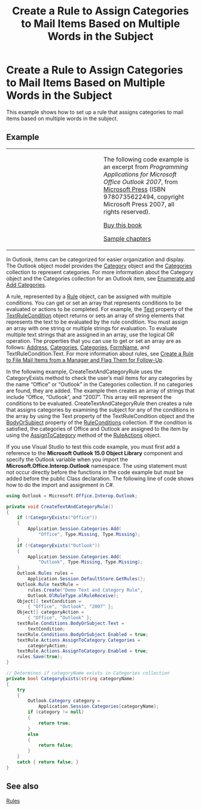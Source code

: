 ﻿---
title: 'Create a Rule to Assign Categories to Mail Items Based on Multiple Words in the Subject'
TOCTitle: 'Create a Rule to Assign Categories to Mail Items Based on Multiple Words in the Subject'
ms:assetid: 6e1fa40c-edf3-407c-9e90-99f634fa8e24
ms:mtpsurl: https://msdn.microsoft.com/en-us/library/Ff424472(v=office.15)
ms:contentKeyID: 55119918
ms.date: 07/24/2014
mtps_version: v=office.15


---

# Create a Rule to Assign Categories to Mail Items Based on Multiple Words in the Subject

This example shows how to set up a rule that assigns categories to mail items based on multiple words in the subject.

## Example

<table>
<colgroup>
<col style="width: 50%" />
<col style="width: 50%" />
</colgroup>
<tbody>
<tr class="odd">
<td><p></p></td>
<td><p>The following code example is an excerpt from <em>Programming Applications for Microsoft Office Outlook 2007</em>, from <a href="http://www.microsoft.com/learning/books/default.mspx">Microsoft Press</a> (ISBN 9780735622494, copyright Microsoft Press 2007, all rights reserved).</p>
<p><a href="http://www.amazon.com/gp/product/0735622493?ie=utf8%26tag=msmsdn-20%26linkcode=as2%26camp=1789%26creative=9325%26creativeasin=0735622493">Buy this book</a></p>
<p><a href="https://msdn.microsoft.com/en-us/library/cc513844(v=office.15)">Sample chapters</a></p></td>
</tr>
</tbody>
</table>


In Outlook, items can be categorized for easier organization and display. The Outlook object model provides the [Category](https://msdn.microsoft.com/en-us/library/bb623480\(v=office.15\)) object and the [Categories](https://msdn.microsoft.com/en-us/library/bb623535\(v=office.15\)) collection to represent categories. For more information about the Category object and the Categories collection for an Outlook item, see [Enumerate and Add Categories](how-to-enumerate-and-add-categories.md).

A rule, represented by a [Rule](https://msdn.microsoft.com/en-us/library/bb647152\(v=office.15\)) object, can be assigned with multiple conditions. You can get or set an array that represents conditions to be evaluated or actions to be completed. For example, the [Text](https://msdn.microsoft.com/en-us/library/bb611271\(v=office.15\)) property of the [TextRuleCondition](https://msdn.microsoft.com/en-us/library/bb644796\(v=office.15\)) object returns or sets an array of string elements that represents the text to be evaluated by the rule condition. You must assign an array with one string or multiple strings for evaluation. To evaluate multiple text strings that are assigned in an array, use the logical OR operation. The properties that you can use to get or set an array are as follows: [Address](https://msdn.microsoft.com/en-us/library/bb647045\(v=office.15\)), [Categories](https://msdn.microsoft.com/en-us/library/bb611021\(v=office.15\)), [Categories](https://msdn.microsoft.com/en-us/library/bb612345\(v=office.15\)), [FormName](https://msdn.microsoft.com/en-us/library/bb647042\(v=office.15\)), and TextRuleCondition.Text. For more information about rules, see [Create a Rule to File Mail Items from a Manager and Flag Them for Follow-Up](how-to-create-a-rule-to-file-mail-items-from-a-manager-and-flag-them-for-follow-up.md).

In the following example, CreateTextAndCategoryRule uses the CategoryExists method to check the user’s mail items for any categories by the name “Office” or “Outlook” in the Categories collection. If no categories are found, they are added. The example then creates an array of strings that include “Office, “Outlook”, and “2007”. This array will represent the conditions to be evaluated. CreateTextAndCategoryRule then creates a rule that assigns categories by examining the subject for any of the conditions in the array by using the Text property of the TextRuleCondition object and the [BodyOrSubject](https://msdn.microsoft.com/en-us/library/bb612744\(v=office.15\)) property of the [RuleConditions](https://msdn.microsoft.com/en-us/library/bb610965\(v=office.15\)) collection. If the condition is satisfied, the categories of Office and Outlook are assigned to the item by using the [AssignToCategory](https://msdn.microsoft.com/en-us/library/bb623146\(v=office.15\)) method of the [RuleActions](https://msdn.microsoft.com/en-us/library/bb610113\(v=office.15\)) object.

If you use Visual Studio to test this code example, you must first add a reference to the **Microsoft Outlook 15.0 Object Library** component and specify the Outlook variable when you import the **Microsoft.Office.Interop.Outlook** namespace. The using statement must not occur directly before the functions in the code example but must be added before the public Class declaration. The following line of code shows how to do the import and assignment in C\#.

```csharp
using Outlook = Microsoft.Office.Interop.Outlook;
```

```csharp
private void CreateTextAndCategoryRule()
{
    if (!CategoryExists("Office"))
    {
        Application.Session.Categories.Add(
            "Office", Type.Missing, Type.Missing);
    }
    if (!CategoryExists("Outlook"))
    {
        Application.Session.Categories.Add(
            "Outlook", Type.Missing, Type.Missing);
    }
    Outlook.Rules rules =
        Application.Session.DefaultStore.GetRules();
    Outlook.Rule textRule =
        rules.Create("Demo Text and Category Rule",
        Outlook.OlRuleType.olRuleReceive);
    Object[] textCondition = 
        { "Office", "Outlook", "2007" };
    Object[] categoryAction = 
        { "Office", "Outlook" };
    textRule.Conditions.BodyOrSubject.Text =
        textCondition;
    textRule.Conditions.BodyOrSubject.Enabled = true;
    textRule.Actions.AssignToCategory.Categories =
        categoryAction;
    textRule.Actions.AssignToCategory.Enabled = true;
    rules.Save(true);
}

// Determines if categoryName exists in Categories collection
private bool CategoryExists(string categoryName)
{
    try
    {
        Outlook.Category category =
            Application.Session.Categories[categoryName];
        if (category != null)
        {
            return true;
        }
        else
        {
            return false;
        }
    }
    catch { return false; }
}
```

## See also



[Rules](rules.md)

